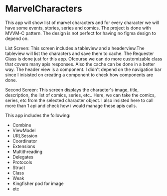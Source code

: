 # MarvelCharacters

This app will show list of marvel characters and for every character we will have some events, stories, series and comics.
The project is done with MVVM-C pattern. The design is not perfect for having no figma design to depend on.

List Screen:
This screen includes a tableview and a headerview.The tableview will list the characters and save them to cache. The Requester Class is done just for this app.
Ofcourse we can do more customizable class that covers many apis responses. Also the cache can be done in a better way.
The header view is a component. I didn't depend on the navigation bar since I inisisted on creating a component to check how components are done.

Second Screen:
This screen displays the character's image, title, description, the list of comics, series, etc..
Here, we can take the comics, series, etc from the selected character object. I also insisted here to call more than 1 api and check how i would manage these apis calls.

This app includes the following:
- Combine
- ViewModel
- URLSession
- Coordinator
- Extensions
- Multithreading
- Delegates
- Protocols
- Struct
- Class
- Weak
- Kingfisher pod for image
- etc
